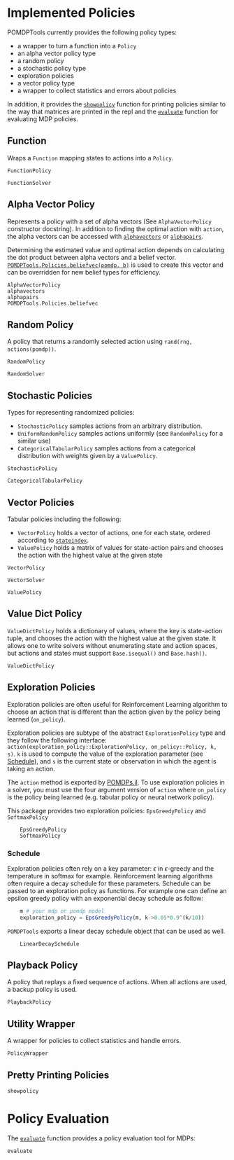 # Implemented Policies

POMDPTools currently provides the following policy types:
- a wrapper to turn a function into a `Policy`
- an alpha vector policy type
- a random policy
- a stochastic policy type
- exploration policies
- a vector policy type
- a wrapper to collect statistics and errors about policies

In addition, it provides the [`showpolicy`](@ref) function for printing policies similar to the way that matrices are printed in the repl and the [`evaluate`](@ref) function for evaluating MDP policies.

## Function 

Wraps a `Function` mapping states to actions into a `Policy`. 

```@docs
FunctionPolicy
```

```@docs
FunctionSolver
```

## Alpha Vector Policy

Represents a policy with a set of alpha vectors (See `AlphaVectorPolicy` constructor docstring). In addition to finding the optimal action with `action`, the alpha vectors can be accessed with [`alphavectors`](@ref) or [`alphapairs`](@ref).

Determining the estimated value and optimal action depends on calculating the dot product between alpha vectors and a belief vector. [`POMDPTools.Policies.beliefvec(pomdp, b)`](@ref) is used to create this vector and can be overridden for new belief types for efficiency.

```@docs
AlphaVectorPolicy
alphavectors
alphapairs
POMDPTools.Policies.beliefvec
``` 

## Random Policy 

A policy that returns a randomly selected action using `rand(rng, actions(pomdp))`.

```@docs
RandomPolicy
``` 

```@docs
RandomSolver
```

## Stochastic Policies 

Types for representing randomized policies:

- `StochasticPolicy` samples actions from an arbitrary distribution.
- `UniformRandomPolicy` samples actions uniformly (see `RandomPolicy` for a similar use)
- `CategoricalTabularPolicy` samples actions from a categorical distribution with weights given by a `ValuePolicy`.

```@docs
StochasticPolicy
```

```@docs
CategoricalTabularPolicy
```

## Vector Policies

Tabular policies including the following:

- `VectorPolicy` holds a vector of actions, one for each state, ordered according to [`stateindex`](@ref).
-  `ValuePolicy` holds a matrix of values for state-action pairs and chooses the action with the highest value at the given state


```@docs
VectorPolicy 
``` 

```@docs
VectorSolver
```

```@docs
ValuePolicy
```

## Value Dict Policy
`ValueDictPolicy` holds a dictionary of values, where the key is state-action tuple, and chooses the action with the highest value at the given state. It allows one to write solvers without enumerating state and action spaces, but actions and states must support `Base.isequal()` and `Base.hash()`.

```@docs
ValueDictPolicy
```

## Exploration Policies 

Exploration policies are often useful for Reinforcement Learning algorithm to choose an action that is different than the action given by the policy being learned (`on_policy`). 

Exploration policies are subtype of the abstract `ExplorationPolicy` type and they follow the following interface: 
`action(exploration_policy::ExplorationPolicy, on_policy::Policy, k, s)`. `k` is used to compute the value of the exploration parameter (see [Schedule](@ref)), and `s` is the current state or observation in which the agent is taking an action.

The `action` method is exported by [POMDPs.jl](https://github.com/JuliaPOMDP/POMDPs.jl). 
To use exploration policies in a solver, you must use the four argument version of `action` where `on_policy` is the policy being learned (e.g. tabular policy or neural network policy).

This package provides two exploration policies: `EpsGreedyPolicy` and `SoftmaxPolicy`

```@docs 
    EpsGreedyPolicy
    SoftmaxPolicy
```

### Schedule

Exploration policies often rely on a key parameter: $\epsilon$ in $\epsilon$-greedy and the temperature in softmax for example. 
Reinforcement learning algorithms often require a decay schedule for these parameters. 
Schedule can be passed to an exploration policy as functions. For example one can define an epsilon greedy policy with an exponential decay schedule as follow: 
```julia 
    m # your mdp or pomdp model
    exploration_policy = EpsGreedyPolicy(m, k->0.05*0.9^(k/10))
```

`POMDPTools` exports a linear decay schedule object that can be used as well.  

```@docs 
    LinearDecaySchedule 
```

## Playback Policy

A policy that replays a fixed sequence of actions. When all actions are used, a backup policy is used.

```@docs
PlaybackPolicy
```

## Utility Wrapper

A wrapper for policies to collect statistics and handle errors.

```@docs
PolicyWrapper
```

## Pretty Printing Policies

```@docs
showpolicy
```

# Policy Evaluation

The [`evaluate`](@ref) function provides a policy evaluation tool for MDPs:

```@docs
evaluate
```
